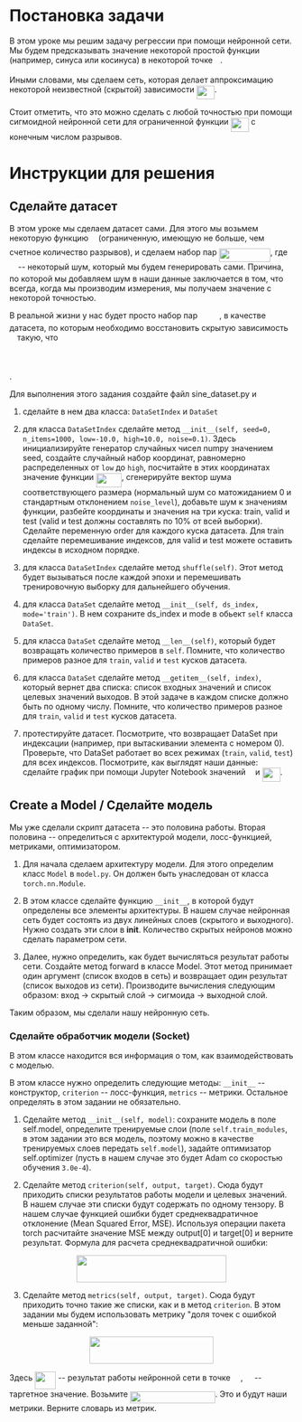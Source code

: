 # Постановка задачи

В этом уроке мы решим задачу регрессии при помощи нейронной сети. Мы будем
предсказывать значение некоторой простой функции (например, синуса или косинуса)
в некоторой точке <img src="/lesson1/tex/332cc365a4987aacce0ead01b8bdcc0b.svg?invert_in_darkmode&sanitize=true" align=middle width=9.39498779999999pt height=14.15524440000002pt/>.

Иными словами, мы сделаем сеть, которая делает аппроксимацию некоторой
неизвестной (скрытой) зависимости <img src="/lesson1/tex/7997339883ac20f551e7f35efff0a2b9.svg?invert_in_darkmode&sanitize=true" align=middle width=31.99783454999999pt height=24.65753399999998pt/>.

Стоит отметить, что это можно сделать с любой точностью при помощи сигмоидной
нейронной сети для ограниченной функции <img src="/lesson1/tex/7997339883ac20f551e7f35efff0a2b9.svg?invert_in_darkmode&sanitize=true" align=middle width=31.99783454999999pt height=24.65753399999998pt/> с конечным числом разрывов.

# Инструкции для решения
## Сделайте датасет

В этом уроке мы сделаем датасет сами. Для этого мы возьмем некоторую функцию <img src="/lesson1/tex/190083ef7a1625fbc75f243cffb9c96d.svg?invert_in_darkmode&sanitize=true" align=middle width=9.81741584999999pt height=22.831056599999986pt/>
(ограниченную, имеющую не больше, чем счетное количество разрывов), и сделаем
набор пар <img src="/lesson1/tex/20886c95cad07a2e07cc69a3cae30aee.svg?invert_in_darkmode&sanitize=true" align=middle width=91.05878099999998pt height=24.65753399999998pt/>, где <img src="/lesson1/tex/1cd32b0756da515bc59142b9318ff797.svg?invert_in_darkmode&sanitize=true" align=middle width=11.323291649999991pt height=14.15524440000002pt/> -- некоторый шум, который
мы будем генерировать сами. Причина, по которой мы добавляем шум в наши данные
заключается в том, что всегда, когда мы производим измерения, мы получаем
значение с некоторой точностью.

В реальной жизни у нас будет просто набор пар <img src="/lesson1/tex/9cb3b82be5418fbb7dad8a5c4ae38d9b.svg?invert_in_darkmode&sanitize=true" align=middle width=34.88399804999999pt height=14.15524440000002pt/>, в качестве датасета,
по которым необходимо восстановить скрытую зависимость <img src="/lesson1/tex/190083ef7a1625fbc75f243cffb9c96d.svg?invert_in_darkmode&sanitize=true" align=middle width=9.81741584999999pt height=22.831056599999986pt/> такую, что
<p align="center"><img src="/lesson1/tex/2398b6b54c85aadd6104d17fb77bebbf.svg?invert_in_darkmode&sanitize=true" align=middle width=104.3349714pt height=16.438356pt/></p>.

Для выполнения этого задания создайте файл sine_dataset.py и
1) сделайте в нем два класса: ```DataSetIndex``` и ```DataSet```

2) для класса ```DataSetIndex``` сделайте метод
```__init__(self, seed=0, n_items=1000, low=-10.0, high=10.0, noise=0.1)```.
Здесь инициализируйте генератор случайных чисел numpy значением seed,
создайте случайный набор координат, равномерно распределенных от ```low``` до
```high```,
посчитайте в этих координатах значение функции <img src="/lesson1/tex/fb9dd87ee5c46cc6f1bac5ad989387d4.svg?invert_in_darkmode&sanitize=true" align=middle width=45.416004149999985pt height=24.65753399999998pt/>, сгенерируйте
вектор шума соответствующего размера (нормальный шум со матожиданием 0 и
стандартным отклонением ```noise_level```), добавьте шум к значениям функции,
разбейте координаты и значения на три куска: train, valid и test (valid и test
должны составлять по 10% от всей выборки).
Сделайте переменную order для каждого куска датасета. Для train сделайте
перемешивание индексов, для valid и test можете оставить индексы в
исходном порядке.

3) для класса ```DataSetIndex``` сделайте метод
```shuffle(self)```. Этот метод будет вызываться после каждой эпохи и
перемешивать тренировочную выборку для дальнейшего обучения.

4) для класса ```DataSet``` сделайте метод
```__init__(self, ds_index, mode='train')```. В нем сохраните ds_index и mode
в обьект ```self``` класса ```DataSet```.

5) для класса ```DataSet``` сделайте метод ```__len__(self)```, который будет
возвращать количество примеров в ```self```. Помните, что количество примеров
разное для ```train```, ```valid``` и ```test``` кусков датасета.

6) для класса ```DataSet``` сделайте метод ```__getitem__(self, index)```,
который вернет два списка: список входных значений и список целевых значений
выходов. В этой задаче в каждом списке должно быть по одному числу.
Помните, что количество примеров
разное для ```train```, ```valid``` и ```test``` кусков датасета.

7) протестируйте датасет. Посмотрите, что возвращает DataSet при индексации
(например, при вытаскивании элемента с номером 0). Проверьте, что DataSet
работает во всех режимах (```train```, ```valid```, ```test```) для всех
индексов. Посмотрите, как выглядят наши данные: сделайте график при помощи
Jupyter Notebook значений <img src="/lesson1/tex/332cc365a4987aacce0ead01b8bdcc0b.svg?invert_in_darkmode&sanitize=true" align=middle width=9.39498779999999pt height=14.15524440000002pt/> и <img src="/lesson1/tex/7997339883ac20f551e7f35efff0a2b9.svg?invert_in_darkmode&sanitize=true" align=middle width=31.99783454999999pt height=24.65753399999998pt/>.

## Create a Model / Сделайте модель

Мы уже сделали скрипт датасета -- это половина работы. Вторая половина --
определиться с архитектурой модели, лосс-функцией, метриками, оптимизатором.

1) Для начала сделаем архитектуру модели. Для этого определим класс ```Model``` в
```model.py```. Он должен быть унаследован от класса ```torch.nn.Module```.

2) В этом классе сделайте функцию ```__init__```, в которой будут определены все
элементы архитектуры. В нашем случае нейронная сеть будет состоять из двух
линейных слоев (скрытого и выходного). Нужно создать эти слои в __init__.
Количество скрытых нейронов можно сделать параметром сети.

3) Далее, нужно определить, как будет вычисляться результат работы сети.
Создайте метод forward в классе Model. Этот метод принимает один аргумент
(список входов в сеть) и возвращает один результат (список выходов из сети).
Производите вычисления следующим образом:
вход -> скрытый слой -> сигмоида -> выходной слой.

Таким образом, мы сделали нашу нейронную сеть.

### Сделайте обработчик модели (Socket)

В этом классе находится вся информация о том, как взаимодействовать с моделью.

В этом классе нужно определить следующие методы: ```__init__``` -- конструктор,
```criterion``` -- лосс-функция, ```metrics``` -- метрики. Остальное определять
в этом задании не обязательно.

1) Сделайте метод ```__init__(self, model)```: сохраните модель в поле self.model,
определите тренируемые слои (поле ```self.train_modules```, в этом задании это вся
модель, поэтому можно в качестве тренируемых слоев передать ```self.model```),
задайте оптимизатор self.optimizer (пусть в нашем случае это будет Adam со
скоростью обучения ```3.0e-4```).

2) Сделайте метод ```criterion(self, output, target)```. Сюда будут приходить
списки результатов работы модели и целевых значений. В нашем случае эти списки
будут содержать по одному тензору. В нашем случае функцией ошибки будет
среднеквадратичное отклонение (Mean Squared Error, MSE). Используя операции
пакета torch расчитайте значение MSE между output[0] и target[0] и верните
результат. Формула для расчета среднеквадратичной ошибки:

<p align="center"><img src="/lesson1/tex/6e1d54a974cb6dd25634e065908fddbb.svg?invert_in_darkmode&sanitize=true" align=middle width=265.7545737pt height=47.806078649999996pt/></p>

3) Сделайте метод ```metrics(self, output, target)```. Сюда будут приходить точно
такие же списки, как и в метод ```criterion```. В этом задании мы будем
использовать метрику "доля точек с ошибкой меньше заданной":

<p align="center"><img src="/lesson1/tex/890c292877152a94f346c8835bfbe065.svg?invert_in_darkmode&sanitize=true" align=middle width=220.16945280000002pt height=47.806078649999996pt/></p>

Здесь <img src="/lesson1/tex/8e6f8772884838ad7db8233311f53511.svg?invert_in_darkmode&sanitize=true" align=middle width=37.47063044999999pt height=31.50689519999998pt/> -- результат работы нейронной сети в точке <img src="/lesson1/tex/9fc20fb1d3825674c6a279cb0d5ca636.svg?invert_in_darkmode&sanitize=true" align=middle width=14.045887349999989pt height=14.15524440000002pt/>, <img src="/lesson1/tex/2b442e3e088d1b744730822d18e7aa21.svg?invert_in_darkmode&sanitize=true" align=middle width=12.710331149999991pt height=14.15524440000002pt/> --
таргетное значение. Возьмите <img src="/lesson1/tex/ccc8c36bd75b0a3fd820174d730dea02.svg?invert_in_darkmode&sanitize=true" align=middle width=150.96466109999997pt height=21.18721440000001pt/>. Это и будут
наши метрики. Верните словарь из метрик.
